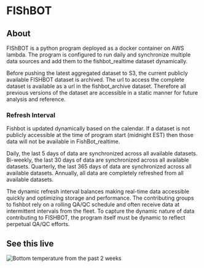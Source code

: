 # FIShBOT

## About
FIShBOT is a python program deployed as a docker container on AWS lambda. The program is configured to run daily and synchronize multiple data sources and add them to the fishbot_realtime dataset dynamically. 

Before pushing the latest aggregated dataset to S3, the current publicly available FISHBOT dataset is archived. The url to access the complete dataset is available as a url in the fishbot_archive dataset. Therefore all previous versions of the dataset are accessible in a static manner for future analysis and reference. 

### Refresh Interval

Fishbot is updated dynamically based on the calendar. If a dataset is not publicly accessible at the time of program start (midnight EST) then those data will not be available in FishBot_realtime.

Daily, the last 5 days of data are synchronized across all available datasets.
Bi-weekly, the last 30 days of data are synchronized across all available datasets.
Quarterly, the last 365 days of data are synchronized across all available datasets.
Annually, all data are completely refreshed from  all available datasets.

The dynamic refresh interval balances making real-time data accessible quickly and optimizing storage and performance. The contributing groups to fishbot rely on a rolling QA/QC schedule and often receive data at intermittent intervals from the fleet. To capture the dynamic nature of data contributing to FISHBOT, the program itself must be dynamic to reflect perpetual QA/QC efforts. 

## See this live
![Bottom temperature from the past 2 weeks](https://erddap.ondeckdata.com/erddap/tabledap/fishbot_realtime.graph?latitude%2Clongitude%2Ctemperature&time%3E=now-14days&time%3C=now&.draw=markers&.marker=5%7C5&.color=0x000000&.colorBar=%7CC%7C%7C%7C%7C&.bgColor=0xffccccff)



